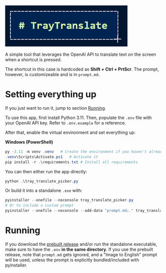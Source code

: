 ![TrayTranslate](static/traytranslate.png)

A simple tool that leverages the OpenAI API to translate text on the screen when a shortcut is pressed.

The shortcut in this case is hardcoded as **Shift + Ctrl + PrtScr**. The prompt, however, is customizeable and is in `prompt.md`.

# Setting everything up

If you just want to run it, jump to section [Running](#Running).

To use this app, first install Python 3.11. Then, populate the `.env` file with your OpenAI API key. 
Refer to `.env.example` for a reference.

After that, enable the virtual environment and set everything up:

**Windows (PowerShell)**

```powershell
py -3.11 -m venv .venv   # Create the environment if you haven't already  
.venv\Scripts\Activate.ps1   # Activate it
pip install -r .\requirements.txt # Install all requirements
```

You can then either run the app directly:

```powershell
python .\tray_translate_picker.py
```

Or build it into a standalone `.exe` with:

```powershell
pyinstaller --onefile --noconsole tray_translate_picker.py
# Or to include a custom prompt
pyinstaller --onefile --noconsole --add-data "prompt.md;." tray_translate_picker.py
```

# Running

If you download the [prebuilt release](https://github.com/Fusseldieb/traytranslate/releases/) and/or run the standalone executable, make sure to have the `.env` **in the same directory**. If you use the prebuilt release, note that `prompt.md` gets ignored, and a "Image to English" prompt will be used, unless the prompt is explicitly bundled/included with pyinstaller.